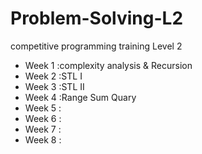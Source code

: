# Problem-Solving-L2
competitive programming training Level 2
<ul>
  <li> Week 1 :complexity analysis & Recursion </li>
  <li> Week 2 :STL I </li>
  <li> Week 3 :STL II </li>
  <li> Week 4 :Range Sum Quary </li>
  <li> Week 5 : </li>
  <li> Week 6 : </li>
  <li> Week 7 : </li>
  <li> Week 8 : </li>
</ul>
